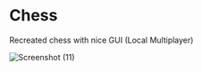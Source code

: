 # Chess
Recreated chess with nice GUI (Local Multiplayer)

![Screenshot (11)](https://user-images.githubusercontent.com/76765725/149684632-cfc67ec6-4c1d-4e3e-b03c-ceb03f166b94.png)
